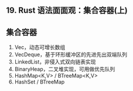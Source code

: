 ## 19. Rust 语法面面观：集合容器(上)

## 集合容器

1. Vec<T>，动态可增长数组
2. VecDeque<T>，基于环形缓冲区的先进先出双端队列
3. LinkedList<T>，非侵入式双向链表实现
4. BinaryHeap<T>，二叉堆实现，可用做优先队列
5. HashMap<K,V> / BTreeMap<K,V>
6. HashSet<T> / BTreeMap<T>